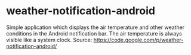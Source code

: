 # weather-notification-android
Simple application which displays the air temperature and other weather conditions in the Android notification bar. The air temperature is always visible like a system clock.
Source: https://code.google.com/p/weather-notification-android/

